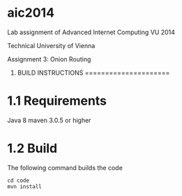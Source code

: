 aic2014
=======

Lab assignment of Advanced Internet Computing VU 2014

Technical University of Vienna

Assignment 3: Onion Routing

1. BUILD INSTRUCTIONS
=====================

1.1 Requirements
================
Java 8
maven 3.0.5 or higher

1.2 Build
=========
The following command builds the code
```
cd code
mvn install
````

